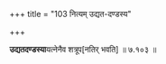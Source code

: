 +++
title = "103 नित्यम् उद्यत-दण्डस्य"

+++

**उद्यतदण्डस्या**यत्नेनैव शत्रूप[नतिर् भवति] ॥ ७.१०३ ॥